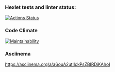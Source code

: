 ### Hexlet tests and linter status:
[![Actions Status](https://github.com/Lukashhhhh/python-project-49/actions/workflows/hexlet-check.yml/badge.svg)](https://github.com/Lukashhhhh/python-project-49/actions)

### Code Climate
[![Maintainability](https://api.codeclimate.com/v1/badges/e5e616ad3205a00db9d7/maintainability)](https://codeclimate.com/github/Lukashhhhh/python-project-49/maintainability)

### Asciinema
https://asciinema.org/a/a6ouA2utIIckPsZBIRDiKAhoI